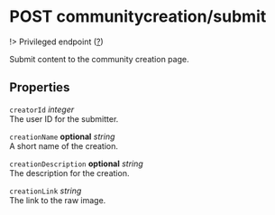 # <span class="badge badge-light">POST</span> <span class="badge badge-light">communitycreation/submit</span>

!> Privileged endpoint ([?](privileged.md))

Submit content to the community creation page.

## Properties

`creatorId` *integer*  
The user ID for the submitter.

`creationName` **optional** *string*  
A short name of the creation.

`creationDescription` **optional** *string*  
The description for the creation.

`creationLink` *string*  
The link to the raw image.

